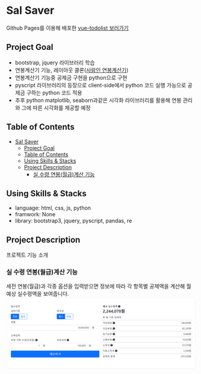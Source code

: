 # Sal Saver

Github Pages를 이용해 배포한 [vue-todolist 보러가기](https://hye0ngyun.github.io/sal-saver/)

## Project Goal

- bootstrap, jquery 라이브러리 학습
- 연봉계산기 기능, 레이아웃 클론([사람인 연봉계산기](https://www.saramin.co.kr/zf_user/tools/salary-calculator?))
- 연봉계산기 기능중 공제금 구현을 python으로 구현
- pyscript 라이브러리의 등장으로 client-side에서 python 코드 실행 가능으로 공제금 구하는 python 코드 적용
- 추후 python matplotlib, seaborn과같은 시각화 라이브러리를 활용해 연봉 관리와 그에 따른 시각화를 제공할 예정

## Table of Contents

- [Sal Saver](#sal-saver)
  - [Project Goal](#project-goal)
  - [Table of Contents](#table-of-contents)
  - [Using Skills & Stacks](#using-skills--stacks)
  - [Project Description](#project-description)
    - [실 수령 연봉(월급)계산 기능](#실-수령-연봉월급계산-기능)

## Using Skills & Stacks

- language: html, css, js, python
- framwork: None
- library: bootstrap3, jquery, pyscript, pandas, re

## Project Description

프로젝트 기능 소개

### 실 수령 연봉(월급)계산 기능

세전 연봉(월급)과 각종 옵션을 입력받으면 정보에 따라 각 항목별 공제액을 계산해 월 예상 실수령액을 보여줍니다.
![img1](./img/img1.png)
